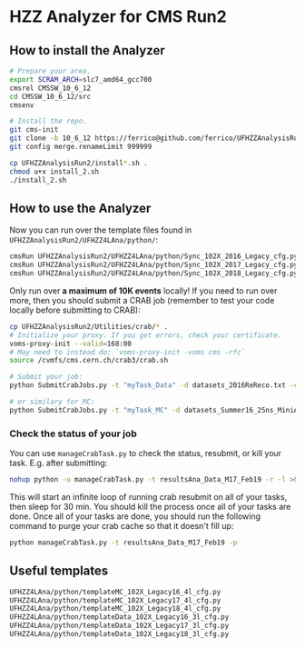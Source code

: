 # HZZ Analyzer for CMS Run2

## How to install the Analyzer

```bash
# Prepare your area.
export SCRAM_ARCH=slc7_amd64_gcc700
cmsrel CMSSW_10_6_12
cd CMSSW_10_6_12/src
cmsenv

# Install the repo.
git cms-init
git clone -b 10_6_12 https://ferrico@github.com/ferrico/UFHZZAnalysisRun2.git
git config merge.renameLimit 999999

cp UFHZZAnalysisRun2/install*.sh .
chmod u+x install_2.sh
./install_2.sh
```

## How to use the Analyzer

Now you can run over the template files found in `UFHZZAnalysisRun2/UFHZZ4LAna/python/`:

```bash
cmsRun UFHZZAnalysisRun2/UFHZZ4LAna/python/Sync_102X_2016_Legacy_cfg.py
cmsRun UFHZZAnalysisRun2/UFHZZ4LAna/python/Sync_102X_2017_Legacy_cfg.py
cmsRun UFHZZAnalysisRun2/UFHZZ4LAna/python/Sync_102X_2018_Legacy_cfg.py
```

Only run over **a maximum of 10K events** locally!
If you need to run over more, then you should submit a CRAB job (remember to test your code locally before submitting to CRAB):

```bash
cp UFHZZAnalysisRun2/Utilities/crab/* .
# Initialize your proxy. If you get errors, check your certificate.
voms-proxy-init --valid=168:00
# May need to instead do: `voms-proxy-init -voms cms -rfc`
source /cvmfs/cms.cern.ch/crab3/crab.sh

# Submit your job:
python SubmitCrabJobs.py -t "myTask_Data" -d datasets_2016ReReco.txt -c UFHZZAnalysisRun2/UFHZZ4LAna/python/templateData_80X_M1703Feb_2l_cfg.py

# or similary for MC:
python SubmitCrabJobs.py -t "myTask_MC" -d datasets_Summer16_25ns_MiniAOD.txt -c UFHZZAnalysisRun2/UFHZZ4LAna/python/templateMC_80X_M17_4l_cfg.py
```

### Check the status of your job

You can use `manageCrabTask.py` to check the status, resubmit, or kill your task. E.g. after submitting:

```bash
nohup python -u manageCrabTask.py -t resultsAna_Data_M17_Feb19 -r -l >& managedata.log &
```

This will start an infinite loop of running crab resubmit on all of your tasks, then sleep for 30 min.
You should kill the process once all of your tasks are done.
Once all of your tasks are done, you should run the following command to purge your crab cache so that it doesn't fill up:

```bash
python manageCrabTask.py -t resultsAna_Data_M17_Feb19 -p
```

## Useful templates

```bash
UFHZZ4LAna/python/templateMC_102X_Legacy16_4l_cfg.py
UFHZZ4LAna/python/templateMC_102X_Legacy17_4l_cfg.py
UFHZZ4LAna/python/templateMC_102X_Legacy18_4l_cfg.py
UFHZZ4LAna/python/templateData_102X_Legacy16_3l_cfg.py
UFHZZ4LAna/python/templateData_102X_Legacy17_3l_cfg.py
UFHZZ4LAna/python/templateData_102X_Legacy18_3l_cfg.py
```

